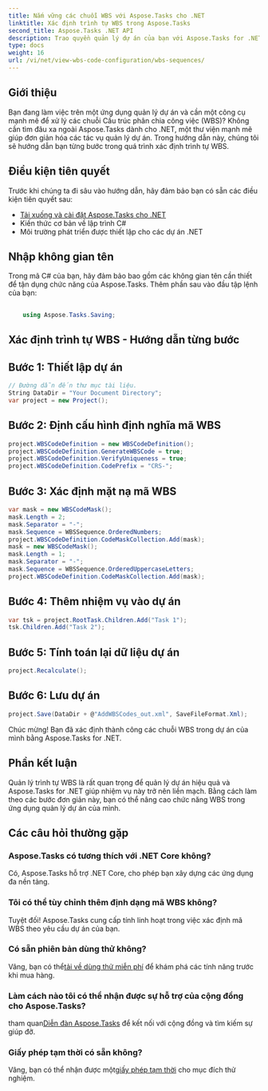 ```yaml
---
title: Nắm vững các chuỗi WBS với Aspose.Tasks cho .NET
linktitle: Xác định trình tự WBS trong Aspose.Tasks
second_title: Aspose.Tasks .NET API
description: Trao quyền quản lý dự án của bạn với Aspose.Tasks for .NET - xác định liền mạch các chuỗi WBS và nâng cao hiệu quả một cách dễ dàng. #Aspose #Tasks #MS Project
type: docs
weight: 16
url: /vi/net/view-wbs-code-configuration/wbs-sequences/
---
```

## Giới thiệu
Bạn đang làm việc trên một ứng dụng quản lý dự án và cần một công cụ mạnh mẽ để xử lý các chuỗi Cấu trúc phân chia công việc (WBS)? Không cần tìm đâu xa ngoài Aspose.Tasks dành cho .NET, một thư viện mạnh mẽ giúp đơn giản hóa các tác vụ quản lý dự án. Trong hướng dẫn này, chúng tôi sẽ hướng dẫn bạn từng bước trong quá trình xác định trình tự WBS.
## Điều kiện tiên quyết
Trước khi chúng ta đi sâu vào hướng dẫn, hãy đảm bảo bạn có sẵn các điều kiện tiên quyết sau:
- [Tải xuống và cài đặt Aspose.Tasks cho .NET](https://releases.aspose.com/tasks/net/)
- Kiến thức cơ bản về lập trình C#
- Môi trường phát triển được thiết lập cho các dự án .NET
## Nhập không gian tên
Trong mã C# của bạn, hãy đảm bảo bao gồm các không gian tên cần thiết để tận dụng chức năng của Aspose.Tasks. Thêm phần sau vào đầu tập lệnh của bạn:
```csharp
    
    using Aspose.Tasks.Saving;
```
## Xác định trình tự WBS - Hướng dẫn từng bước
## Bước 1: Thiết lập dự án
```csharp
// Đường dẫn đến thư mục tài liệu.
String DataDir = "Your Document Directory";
var project = new Project();
```
## Bước 2: Định cấu hình định nghĩa mã WBS
```csharp
project.WBSCodeDefinition = new WBSCodeDefinition();
project.WBSCodeDefinition.GenerateWBSCode = true;
project.WBSCodeDefinition.VerifyUniqueness = true;
project.WBSCodeDefinition.CodePrefix = "CRS-";
```
## Bước 3: Xác định mặt nạ mã WBS
```csharp
var mask = new WBSCodeMask();
mask.Length = 2;
mask.Separator = "-";
mask.Sequence = WBSSequence.OrderedNumbers;
project.WBSCodeDefinition.CodeMaskCollection.Add(mask);
mask = new WBSCodeMask();
mask.Length = 1;
mask.Separator = "-";
mask.Sequence = WBSSequence.OrderedUppercaseLetters;
project.WBSCodeDefinition.CodeMaskCollection.Add(mask);
```
## Bước 4: Thêm nhiệm vụ vào dự án
```csharp
var tsk = project.RootTask.Children.Add("Task 1");
tsk.Children.Add("Task 2");
```
## Bước 5: Tính toán lại dữ liệu dự án
```csharp
project.Recalculate();
```
## Bước 6: Lưu dự án
```csharp
project.Save(DataDir + @"AddWBSCodes_out.xml", SaveFileFormat.Xml);
```
Chúc mừng! Bạn đã xác định thành công các chuỗi WBS trong dự án của mình bằng Aspose.Tasks for .NET.
## Phần kết luận
Quản lý trình tự WBS là rất quan trọng để quản lý dự án hiệu quả và Aspose.Tasks for .NET giúp nhiệm vụ này trở nên liền mạch. Bằng cách làm theo các bước đơn giản này, bạn có thể nâng cao chức năng WBS trong ứng dụng quản lý dự án của mình.
## Các câu hỏi thường gặp
### Aspose.Tasks có tương thích với .NET Core không?
Có, Aspose.Tasks hỗ trợ .NET Core, cho phép bạn xây dựng các ứng dụng đa nền tảng.
### Tôi có thể tùy chỉnh thêm định dạng mã WBS không?
Tuyệt đối! Aspose.Tasks cung cấp tính linh hoạt trong việc xác định mã WBS theo yêu cầu dự án của bạn.
### Có sẵn phiên bản dùng thử không?
 Vâng, bạn có thể[tải về dùng thử miễn phí](https://releases.aspose.com/) để khám phá các tính năng trước khi mua hàng.
### Làm cách nào tôi có thể nhận được sự hỗ trợ của cộng đồng cho Aspose.Tasks?
 tham quan[Diễn đàn Aspose.Tasks](https://forum.aspose.com/c/tasks/15) để kết nối với cộng đồng và tìm kiếm sự giúp đỡ.
### Giấy phép tạm thời có sẵn không?
 Vâng, bạn có thể nhận được một[giấy phép tạm thời](https://purchase.aspose.com/temporary-license/) cho mục đích thử nghiệm.